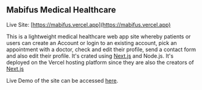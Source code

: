 ## Mabifus Medical Healthcare

Live Site: [https://mabifus.vercel.app](https://mabifus.vercel.app)

This is a lightweight medical healthcare web app site whereby patients or users can create an Account or login to an existing account, pick an appointment with a doctor, check and edit their profile, send a contact form and also edit their profile. It's crated using [Next.js](https://nextjs.org/docs) and Node.js. It's deployed on the Vercel hosting platform since they are also the creators of [Next.js](https://nextjs.org/docs)

Live Demo of the site can be accessed [here](https://mabifus.vercel.app).
